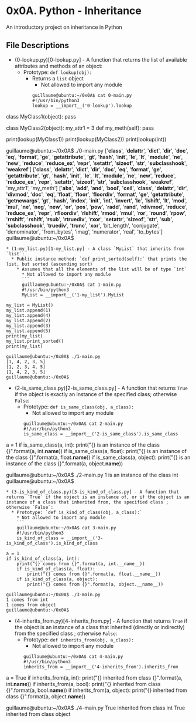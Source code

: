 # 0x0A. Python - Inheritance
An introductory project on inheritance in Python
## File Descriptions
* (0-lookup.py)[0-lookup.py] - A function that returns the list of available attributes and methods of an object:
  * Prototype: `def lookup(obj):`
    * Returns a `list` object
      * Not allowed to import any module
      ```
      guillaume@ubuntu:~/0x0A$ cat 0-main.py
      #!/usr/bin/python3
      lookup = __import__('0-lookup').lookup

class MyClass1(object):
    pass

class MyClass2(object):
    my_attr1 = 3
        def my_meth(self):
	        pass

print(lookup(MyClass1))
print(lookup(MyClass2))
print(lookup(int))

guillaume@ubuntu:~/0x0A$ ./0-main.py
['__class__', '__delattr__', '__dict__', '__dir__', '__doc__', '__eq__', '__format__', '__ge__', '__getattribute__', '__gt__', '__hash__', '__init__', '__le__', '__lt__', '__module__', '__ne__', '__new__', '__reduce__', '__reduce_ex__', '__repr__', '__setattr__', '__sizeof__', '__str__', '__subclasshook__', '__weakref__']
['__class__', '__delattr__', '__dict__', '__dir__', '__doc__', '__eq__', '__format__', '__ge__', '__getattribute__', '__gt__', '__hash__', '__init__', '__le__', '__lt__', '__module__', '__ne__', '__new__', '__reduce__', '__reduce_ex__', '__repr__', '__setattr__', '__sizeof__', '__str__', '__subclasshook__', '__weakref__', 'my_attr1', 'my_meth']
['__abs__', '__add__', '__and__', '__bool__', '__ceil__', '__class__', '__delattr__', '__dir__', '__divmod__', '__doc__', '__eq__', '__float__', '__floor__', '__floordiv__', '__format__', '__ge__', '__getattribute__', '__getnewargs__', '__gt__', '__hash__', '__index__', '__init__', '__int__', '__invert__', '__le__', '__lshift__', '__lt__', '__mod__', '__mul__', '__ne__', '__neg__', '__new__', '__or__', '__pos__', '__pow__', '__radd__', '__rand__', '__rdivmod__', '__reduce__', '__reduce_ex__', '__repr__', '__rfloordiv__', '__rlshift__', '__rmod__', '__rmul__', '__ror__', '__round__', '__rpow__', '__rrshift__', '__rshift__', '__rsub__', '__rtruediv__', '__rxor__', '__setattr__', '__sizeof__', '__str__', '__sub__', '__subclasshook__', '__truediv__', '__trunc__', '__xor__', 'bit_length', 'conjugate', 'denominator', 'from_bytes', 'imag', 'numerator', 'real', 'to_bytes']
guillaume@ubuntu:~/0x0A$
```
* (1-my_list.py)[1-my_list.py] - A class `MyList` that inherits from `list`:
  * Public instance method: `def print_sorted(self):` that prints the list, but sorted (ascending sort)
    * Assumes that all the elements of the list will be of type `int`
      * Not allowed to import any module
      ```
      guillaume@ubuntu:~/0x0A$ cat 1-main.py
      #!/usr/bin/python3
      MyList = __import__('1-my_list').MyList

my_list = MyList()
my_list.append(1)
my_list.append(4)
my_list.append(2)
my_list.append(3)
my_list.append(5)
print(my_list)
my_list.print_sorted()
print(my_list)

guillaume@ubuntu:~/0x0A$ ./1-main.py
[1, 4, 2, 3, 5]
[1, 2, 3, 4, 5]
[1, 4, 2, 3, 5]
guillaume@ubuntu:~/0x0A$
```
* (2-is_same_class.py)[2-is_same_class.py] - A function that returns `True` if the object is exactly an instance of the specified class; otherwise `False`:
  * Prototype: `def is_same_class(obj, a_class):`
    * Not allowed to import any module
    ```
    guillaume@ubuntu:~/0x0A$ cat 2-main.py
    #!/usr/bin/python3
    is_same_class = __import__('2-is_same_class').is_same_class

a = 1
if is_same_class(a, int):
    print("{} is an instance of the class {}".format(a, int.__name__))
    if is_same_class(a, float):
        print("{} is an instance of the class {}".format(a, float.__name__))
	if is_same_class(a, object):
	    print("{} is an instance of the class {}".format(a, object.__name__))

guillaume@ubuntu:~/0x0A$ ./2-main.py
1 is an instance of the class int
guillaume@ubuntu:~/0x0A$
```
* (3-is_kind_of_class.py)[3-is_kind_of_class.py] - A function that returns `True` if the object is an instance of, or if the object is an instance of a class that inherited from, the specified class ; otherwise `False`:
  * Prototype: `def is_kind_of_class(obj, a_class):`
    * Not allowed to import any module
    ```
    guillaume@ubuntu:~/0x0A$ cat 3-main.py
    #!/usr/bin/python3
    is_kind_of_class = __import__('3-is_kind_of_class').is_kind_of_class

a = 1
if is_kind_of_class(a, int):
    print("{} comes from {}".format(a, int.__name__))
    if is_kind_of_class(a, float):
        print("{} comes from {}".format(a, float.__name__))
	if is_kind_of_class(a, object):
	    print("{} comes from {}".format(a, object.__name__))

guillaume@ubuntu:~/0x0A$ ./3-main.py
1 comes from int
1 comes from object
guillaume@ubuntu:~/0x0A$
```
* (4-inherits_from.py)[4-inherits_from.py] - A function that returns `True` if the object is an instance of a class that inherited (directly or indirectly) from the specified class ; otherwise `False`:
  * Prototype: `def inherits_from(obj, a_class):`
    * Not allowed to import any module
    ```
    guillaume@ubuntu:~/0x0A$ cat 4-main.py
    #!/usr/bin/python3
    inherits_from = __import__('4-inherits_from').inherits_from

a = True
if inherits_from(a, int):
    print("{} inherited from class {}".format(a, int.__name__))
    if inherits_from(a, bool):
        print("{} inherited from class {}".format(a, bool.__name__))
	if inherits_from(a, object):
	    print("{} inherited from class {}".format(a, object.__name__))

guillaume@ubuntu:~/0x0A$ ./4-main.py
True inherited from class int
True inherited from class object